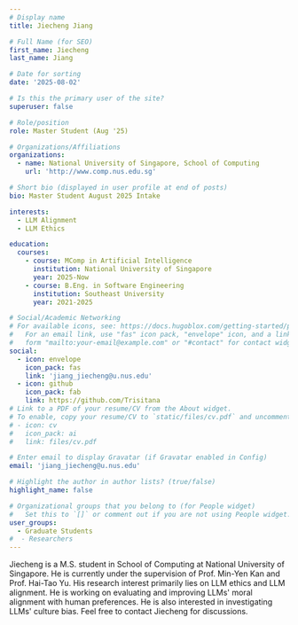 ```yaml
---
# Display name
title: Jiecheng Jiang

# Full Name (for SEO)
first_name: Jiecheng
last_name: Jiang

# Date for sorting
date: '2025-08-02'

# Is this the primary user of the site?
superuser: false

# Role/position
role: Master Student (Aug '25)

# Organizations/Affiliations
organizations:
  - name: National University of Singapore, School of Computing
    url: 'http://www.comp.nus.edu.sg'

# Short bio (displayed in user profile at end of posts)
bio: Master Student August 2025 Intake

interests:
  - LLM Alignment
  - LLM Ethics

education:
  courses:
    - course: MComp in Artificial Intelligence
      institution: National University of Singapore
      year: 2025-Now
    - course: B.Eng. in Software Engineering
      institution: Southeast University
      year: 2021-2025

# Social/Academic Networking
# For available icons, see: https://docs.hugoblox.com/getting-started/page-builder/#icons
#   For an email link, use "fas" icon pack, "envelope" icon, and a link in the
#   form "mailto:your-email@example.com" or "#contact" for contact widget.
social:
  - icon: envelope
    icon_pack: fas
    link: 'jiang_jiecheng@u.nus.edu'
  - icon: github
    icon_pack: fab
    link: https://github.com/Trisitana
# Link to a PDF of your resume/CV from the About widget.
# To enable, copy your resume/CV to `static/files/cv.pdf` and uncomment the lines below.
# - icon: cv
#   icon_pack: ai
#   link: files/cv.pdf

# Enter email to display Gravatar (if Gravatar enabled in Config)
email: 'jiang_jiecheng@u.nus.edu'

# Highlight the author in author lists? (true/false)
highlight_name: false

# Organizational groups that you belong to (for People widget)
#   Set this to `[]` or comment out if you are not using People widget.
user_groups:
  - Graduate Students
#  - Researchers
---
```


Jiecheng is a M.S. student in School of Computing at National University of Singapore. He is currently under the supervision of Prof. Min-Yen Kan and Prof. Hai-Tao Yu. His research interest primarily lies on LLM ethics and LLM alignment. He is working on evaluating and improving LLMs' moral alignment with human preferences. He is also interested in investigating LLMs' culture bias. Feel free to contact Jiecheng for discussions.
